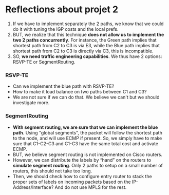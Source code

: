 # Reflections about projet 2

1. If we have to implement separately the 2 paths, we know that we could do it with tuning the IGP costs and the local prefs. 
2. BUT, we realize that this technique **does not allow us to implement the two 2 paths concurrently**. For instance, the Green path implies that shortest path from C2 to C3 is via E3, while the Blue path implies that shortest path from C2 to C3 is directly via C3, this is incompatible.
3. SO, **we need traffic engineering capabilities**. We thus have 2 options: RSVP-TE or SegmentRouting.

### RSVP-TE
- Can we implement the blue path with RSVP-TE?
- How to make it load balance on two paths between C1 and C3?
- We are not sure if we can do that. We believe we can't but we should investigate more.

### SegmentRouting
- **With segment routing, we are sure that we can implement the blue path**. Using "global segments", the packet will follow the shortest path to the node, and will use ECMP if present. So, we simply have to make sure that C1-C2-C3 and C1-C3 have the same total cost and activate ECMP.
- BUT, we believe segment routing is not implemented on Cisco routers.
- However, we can distribute the labels by “hand” on the routers to **simulate segment routing**. Only 2 paths to setup on a small number of routers, this should not take too long.
- Then, we should check how to configure entry router to stack the proper sets of labels on incoming packets based on the IP-Address/Interface? And do not use MPLS for the rest.